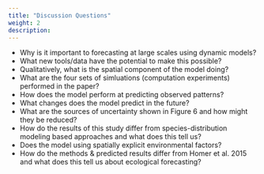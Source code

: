 ```yaml
---
title: "Discussion Questions"
weight: 2
description:
---
```



* Why is it important to forecasting at large scales using dynamic models?
* What new tools/data have the potential to make this possible?
* Qualitatively, what is the spatial component of the model doing?
* What are the four sets of simluations (computation experiments) performed in the paper?
* How does the model perform at predicting observed patterns?
* What changes does the model predict in the future?
* What are the sources of uncertainty shown in Figure 6 and how might they be
  reduced?
* How do the results of this study differ from species-distribution modeling
  based approaches and what does this tell us?
* Does the model using spatially explicit environmental factors?
* How do the methods & predicted results differ from Homer et al. 2015 and what
  does this tell us about ecological forecasting?
